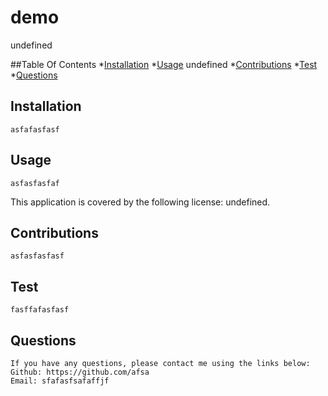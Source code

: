 
  # demo
  undefined

  ##Table Of Contents
  *[Installation](#installation)
  *[Usage](#usage) 
  undefined
  *[Contributions](#contributions)
  *[Test](#test)
  *[Questions](#questions)

  ## Installation
    asfafasfasf

  ## Usage
    asfasfasfaf

  This application is covered by the following license: undefined.

  ## Contributions
    asfasfasfasf 

  ## Test
    fasffafasfasf

  ## Questions
    If you have any questions, please contact me using the links below:
    Github: https://github.com/afsa
    Email: sfafasfsafaffjf
  